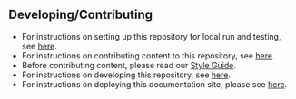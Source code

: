 ## Developing/Contributing

- For instructions on setting up this repository for local run and testing, see [here](./SETUP.md).
- For instructions on contributing content to this repository, see [here](./CONTRIBUTING.md).
- Before contributing content, please read our [Style Guide](./STANDARDS.md).
- For instructions on developing this repository, see [here](./DEVELOPERS.md).
- For instructions on deploying this documentation site, please see [here](./DEPLOYMENT.md).
